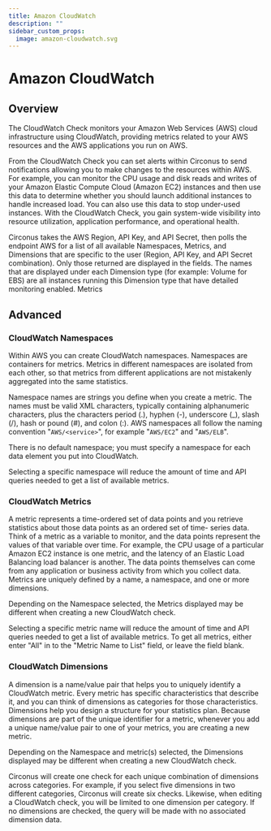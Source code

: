 ```yaml
---
title: Amazon CloudWatch
description: ""
sidebar_custom_props:
  image: amazon-cloudwatch.svg
---
```


# Amazon CloudWatch

## Overview

The CloudWatch Check monitors your Amazon Web Services (AWS) cloud infrastructure using CloudWatch, providing metrics related to your AWS resources and the AWS applications you run on AWS.

From the CloudWatch Check you can set alerts within Circonus to send notifications allowing you to make changes to the resources within AWS. For example, you can monitor the CPU usage and disk reads and writes of your Amazon Elastic Compute Cloud (Amazon EC2) instances and then use this data to determine whether you should launch additional instances to handle increased load. You can also use this data to stop under-used instances. With the CloudWatch Check, you gain system-wide visibility into resource utilization, application performance, and operational health.

Circonus takes the AWS Region, API Key, and API Secret, then polls the endpoint AWS for a list of all available Namespaces, Metrics, and Dimensions that are specific to the user (Region, API Key, and API Secret combination). Only those returned are displayed in the fields. The names that are displayed under each Dimension type (for example: Volume for EBS) are all instances running this Dimension type that have detailed monitoring enabled.
Metrics

## Advanced

### CloudWatch Namespaces

Within AWS you can create CloudWatch namespaces. Namespaces are containers for metrics. Metrics in different namespaces are isolated from each other, so that metrics from different applications are not mistakenly aggregated into the same statistics.

Namespace names are strings you define when you create a metric. The names must be valid XML characters, typically containing alphanumeric characters, plus the characters period (.), hyphen (-), underscore (\_), slash (/), hash or pound (#), and colon (:). AWS namespaces all follow the naming convention "`AWS/<service>`", for example "`AWS/EC2`" and "`AWS/ELB`".

There is no default namespace; you must specify a namespace for each data element you put into CloudWatch.

Selecting a specific namespace will reduce the amount of time and API queries needed to get a list of available metrics.

### CloudWatch Metrics

A metric represents a time-ordered set of data points and you retrieve statistics about those data points as an ordered set of time- series data. Think of a metric as a variable to monitor, and the data points represent the values of that variable over time. For example, the CPU usage of a particular Amazon EC2 instance is one metric, and the latency of an Elastic Load Balancing load balancer is another. The data points themselves can come from any application or business activity from which you collect data. Metrics are uniquely defined by a name, a namespace, and one or more dimensions.

Depending on the Namespace selected, the Metrics displayed may be different when creating a new CloudWatch check.

Selecting a specific metric name will reduce the amount of time and API queries needed to get a list of available metrics. To get all metrics, either enter "All" in to the "Metric Name to List" field, or leave the field blank.

### CloudWatch Dimensions

A dimension is a name/value pair that helps you to uniquely identify a CloudWatch metric. Every metric has specific characteristics that describe it, and you can think of dimensions as categories for those characteristics. Dimensions help you design a structure for your statistics plan. Because dimensions are part of the unique identifier for a metric, whenever you add a unique name/value pair to one of your metrics, you are creating a new metric.

Depending on the Namespace and metric(s) selected, the Dimensions displayed may be different when creating a new CloudWatch check.

Circonus will create one check for each unique combination of dimensions across categories. For example, if you select five dimensions in two different categories, Circonus will create six checks. Likewise, when editing a CloudWatch check, you will be limited to one dimension per category. If no dimensions are checked, the query will be made with no associated dimension data.
